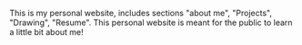 This is my personal website, includes sections "about me", "Projects", "Drawing", "Resume". This personal website is meant for the public to learn a little bit about me! 
